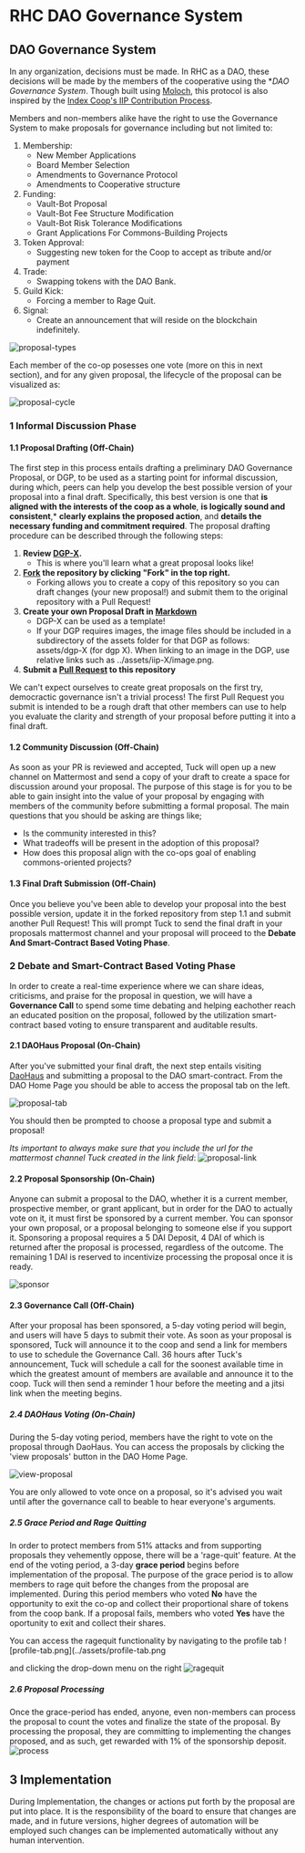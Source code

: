 RHC DAO Governance System
======================

## DAO Governance System
In any organization, decisions must be made. In RHC as a DAO, these decisions will be made by the members of the cooperative using the **DAO Governance System*. Though built using [Moloch](https://moloch.vc/), this protocol is also inspired by the [Index Coop's IIP Contribution Process](https://gov.indexcoop.com/t/iip-contribution-process/86).

Members and non-members alike have the right to use the Governance System to make proposals for governance including but not limited to:

1. Membership:
    - New Member Applications
    - Board Member Selection
    - Amendments to Governance Protocol
    - Amendments to Cooperative structure
2. Funding:
    - Vault-Bot Proposal
    - Vault-Bot Fee Structure Modification 
    - Vault-Bot Risk Tolerance Modifications
    - Grant Applications For Commons-Building Projects
3. Token Approval:
    - Suggesting new token for the Coop to accept as tribute and/or payment
4. Trade:
    - Swapping tokens with the DAO Bank.
5. Guild Kick:
    - Forcing a member to Rage Quit.
6. Signal:
    - Create an announcement that will reside on the blockchain indefinitely.

![proposal-types](../assets/proposal-types.png)

Each member of the co-op posesses one vote (more on this in next section), and for any given proposal, the lifecycle of the proposal can be visualized as:

![proposal-cycle](../assets/proposal-cycle.png)


### 1 Informal Discussion Phase

#### 1.1 Proposal Drafting (Off-Chain)
The first step in this process entails drafting a preliminary DAO Governance Proposal, or DGP, to be used as a starting point for informal discussion, during which, peers can help you develop the best possible version of your proposal into a final draft. Specifically, this best version is one that **is aligned with the interests of the coop as a whole**, **is logically sound and consistent**,* **clearly explains the proposed action**, and **details the necessary funding and commitment required**. The proposal drafting procedure can be described through the following steps:

1. **Review [DGP-X](https://github.com/robinhoodcoop/Proposal-Guidelines/blob/main/dgp-x.md).**
    - This is where you'll learn what a great proposal looks like! 
2. **[Fork](https://docs.github.com/en/github/getting-started-with-github/fork-a-repo) the repository by clicking "Fork" in the top right.**
    - Forking allows you to create a copy of this repository so you can draft changes (your new proposal!) and submit them to the original repository with a Pull Request! 
3. **Create your own Proposal Draft in [Markdown](https://guides.github.com/features/mastering-markdown/)**
    - DGP-X can be used as a template!
    - If your DGP requires images, the image files should be included in a subdirectory of the assets folder for that DGP as follows: assets/dgp-X (for dgp X). When linking to an image in the DGP, use relative links such as ../assets/iip-X/image.png.
4. **Submit a [Pull Request](https://docs.github.com/en/github/collaborating-with-issues-and-pull-requests/about-pull-requests) to this repository**
   
We can't expect ourselves to create great proposals on the first try, democractic governance isn't a trivial process! The first Pull Request you submit is intended to be a rough draft that other members can use to help you evaluate the clarity and strength of your proposal before putting it into a final draft.
 
 
#### 1.2 Community Discussion (Off-Chain)

As soon as your PR is reviewed and accepted, Tuck will open up a new channel on Mattermost and send a copy of your draft to create a space for discussion around your proposal. The purpose of this stage is for you to be able to gain insight into the value of your proposal by engaging with members of the community before submitting a formal proposal. The main questions that you should be asking are things like; 

- Is the community interested in this?
- What tradeoffs will be present in the adoption of this proposal?
- How does this proposal align with the co-ops goal of enabling commons-oriented projects?


#### 1.3 Final Draft Submission (Off-Chain)

Once you believe you've been able to develop your proposal into the best possible version, update it in the forked repository from step 1.1 and submit another Pull Request! This will prompt Tuck to send the final draft in your proposals mattermost channel and your proposal will proceed to the **Debate And Smart-Contract Based Voting Phase**.


### 2 Debate and Smart-Contract Based Voting Phase

In order to create a real-time experience where we can share ideas, criticisms, and praise for the proposal in question, we will have a **Governance Call** to spend some time debating and helping eachother reach an educated position on the proposal, followed by the utilization smart-contract based voting to ensure transparent and auditable results.


#### 2.1 DAOHaus Proposal (On-Chain)

After you've submitted your final draft, the next step entails visiting [DaoHaus](https://app.daohaus.club/) and submitting a proposal to the DAO smart-contract. From the DAO Home Page you should be able to access the proposal tab on the left.

![proposal-tab](../assets/proposal-tab.png)

You should then be prompted to choose a proposal type and submit a proposal! 

*Its important to always make sure that you include the url for the mattermost channel Tuck created in the link field*:
![proposal-link](../assets/proposal-link.png)

#### 2.2 Proposal Sponsorship (On-Chain)
Anyone can submit a proposal to the DAO, whether it is a current member, prospective member, or grant applicant, but in order for the DAO to actually vote on it, it must first be sponsored by a current member. You can sponsor your own proposal, or a proposal belonging to someone else if you support it. Sponsoring a proposal requires a 5 DAI Deposit, 4 DAI of which is returned after the proposal is processed, regardless of the outcome. The remaining 1 DAI is reserved to incentivize processing the proposal once it is ready.

![sponsor](../assets/sponsor.png)

#### 2.3 Governance Call (Off-Chain)
After your proposal has been sponsored, a 5-day voting period will begin, and users will have 5 days to submit their vote. As soon as your proposal is sponsored, Tuck will announce it to the coop and send a link for members to use to schedule the Governance Call. 36 hours after Tuck's announcement, Tuck will schedule a call for the soonest available time in which the greatest amount of members are available and announce it to the coop. Tuck will then send a reminder 1 hour before the meeting and a jitsi link when the meeting begins.


##### 2.4 DAOHaus Voting (On-Chain)
During the 5-day voting period, members have the right to vote on the proposal through DaoHaus. You can access the proposals by clicking the 'view proposals' button in the DAO Home Page.

![view-proposal](../assets/view-proposal.png)

You are only allowed to vote once on a proposal, so it's advised you wait until after the governance call to beable to hear everyone's arguments. 


##### 2.5 Grace Period and Rage Quitting

In order to protect members from 51% attacks and from supporting proposals they vehemently oppose, there will be a 'rage-quit' feature. At the end of the voting period, a 3-day **grace period** begins before implementation of the proposal. The purpose of the grace period is to allow members to rage quit before the changes from the proposal are implemented. During this period members who voted **No** have the opportunity to exit the co-op and collect their proportional share of tokens from the coop bank. If a proposal fails, members who voted **Yes** have the oportunity to exit and collect their shares.

You can access the ragequit functionality by navigating to the profile tab
![profile-tab.png](../assets/profile-tab.png

and clicking the drop-down menu on the right
![ragequit](../assets/rage-quit.png)


##### 2.6 Proposal Processing

Once the grace-period has ended, anyone, even non-members can process the proposal to count the votes and finalize the state of the proposal. By processing the proposal, they are committing to implementing the changes proposed, and as such, get rewarded with 1% of the sponsorship deposit.
![process](../assets/process.png)

## 3 Implementation

During Implementation, the changes or actions put forth by the proposal are put into place. It is the responsibility of the board to ensure that changes are made, and in future versions, higher degrees of automation will be employed such changes can be implemented automatically without any human intervention.


